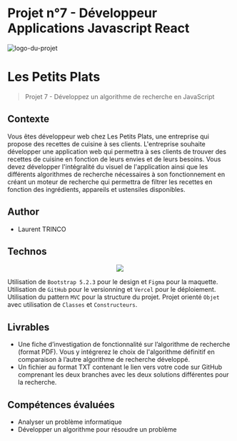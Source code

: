 # Projet n°7 - Développeur Applications Javascript React

![logo-du-projet](https://user.oc-static.com/upload/2020/08/14/15973932905401_logo%20%281%29.png)

# Les Petits Plats

> Projet 7 - Développez un algorithme de recherche en JavaScript

## Contexte

Vous êtes développeur web chez Les Petits Plats, une entreprise qui propose des recettes de cuisine à ses clients. L'entreprise souhaite développer une application web qui permettra à ses clients de trouver des recettes de cuisine en fonction de leurs envies et de leurs besoins.
Vous devez développer l'intégralité du visuel de l'application ainsi que les différents algorithmes de recherche nécessaires à son fonctionnement en créant un moteur de recherche qui permettra de filtrer les recettes en fonction des ingrédients, appareils et ustensiles disponibles.

## Author

- Laurent TRINCO

## Technos

<p align="center">
  <a href="https://skillicons.dev">
    <img src="https://skillicons.dev/icons?i=bootstrap,css,figma,github,html,js,vercel" />
  </a>
</p>

Utilisation de `Bootstrap 5.2.3` pour le design et `Figma` pour la maquette.
Utilisation de `GitHub` pour le versionning et `Vercel` pour le déploiement.
Utilisation du pattern `MVC` pour la structure du projet.
Projet orienté `Objet` avec utilisation de `Classes` et `Constructeurs`.

## Livrables

- Une fiche d’investigation de fonctionnalité sur l’algorithme de recherche (format PDF). Vous y intégrerez le choix de l'algorithme définitif en comparaison à l’autre algorithme de recherche développé.
- Un fichier au format TXT contenant le lien vers votre code sur GitHub comprenant les deux branches avec les deux solutions différentes pour la recherche.

## Compétences évaluées

- Analyser un problème informatique
- Développer un algorithme pour résoudre un problème

